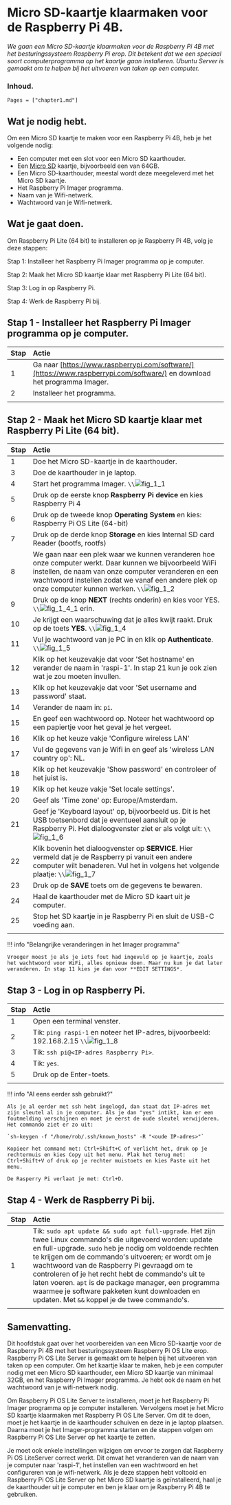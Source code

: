 # Micro SD-kaartje klaarmaken voor de Raspberry Pi 4B.

*We gaan een Micro SD-kaartje klaarmaken voor de Raspberry Pi 4B met het besturingssysteem Raspberry Pi erop. Dit betekent dat we een speciaal soort computerprogramma op het kaartje gaan installeren. Ubuntu Server is gemaakt om te helpen bij het uitvoeren van taken op een computer.*

### Inhoud.

```@contents
Pages = ["chapter1.md"]
```

## Wat je nodig hebt.

Om een Micro SD kaartje te maken voor een Raspberry Pi 4B, heb je het volgende nodig:

- Een computer met een slot voor een Micro SD kaarthouder.
- Een [Micro SD](https://elektronicavoorjou.nl/product/transcend-micro-sd-rpi-os/) kaartje, bijvoorbeeld een van 64GB.
- Een Micro SD-kaarthouder, meestal wordt deze meegeleverd met het Micro SD kaartje.
- Het Raspberry Pi Imager programma.
- Naam van je Wifi-netwerk.
- Wachtwoord van je Wifi-netwerk.

## Wat je gaat doen.

Om Raspberry Pi Lite (64 bit) te installeren op je Raspberry Pi 4B, volg je deze stappen:

Stap 1: Installeer het Raspberry Pi Imager programma op je computer.

Stap 2: Maak het Micro SD kaartje klaar met Raspberry Pi Lite (64 bit).

Stap 3: Log in op Raspberry Pi.

Stap 4: Werk de Raspberry Pi bij.

## Stap 1 - Installeer het Raspberry Pi Imager programma op je computer.

|Stap        | Actie      |
|:---------- | :---------- |
| 1 | Ga naar [https://www.raspberrypi.com/software/](https://www.raspberrypi.com/software/) en download het programma Imager. |
| 2 | Installeer het programma. |
||

## Stap 2 - Maak het Micro SD kaartje klaar met Raspberry Pi Lite (64 bit).

|Stap        | Actie      |
|:---------- | :---------- |
| 1 | Doe het Micro SD-kaartje in de kaarthouder. |
| 3 | Doe de kaarthouder in je laptop. |
| 4 | Start het programma Imager. ``\\``![fig_1_1](assets/fig_1_2.png) |
| 5 | Druk op de eerste knop **Raspberry Pi device** en kies Raspberry Pi 4|
| 6 | Druk op de tweede knop **Operating System** en kies: Raspberry Pi OS Lite (64-bit) |
| 7 | Druk op de derde knop **Storage** en kies Internal SD card Reader (bootfs, rootfs) |
| 8 | We gaan naar een plek waar we kunnen veranderen hoe onze computer werkt. Daar kunnen we bijvoorbeeld WiFi instellen, de naam van onze computer veranderen en een wachtwoord instellen zodat we vanaf een andere plek op onze computer kunnen werken. ``\\``![fig_1_2](assets/fig_1_2.png) |
| 9 | Druk op de knop **NEXT** (rechts onderin) en kies voor YES. ``\\``![fig_1_4_1](assets/fig_1_4_1.png) erin. |
| 10 | Je krijgt een waarschuwing dat je alles kwijt raakt. Druk op de toets **YES**. ``\\``![fig_1_4](assets/fig_1_4.png) |
| 11 | Vul je wachtwoord van je PC in en klik op **Authenticate**. ``\\``![fig_1_5](assets/fig_1_5.png) |
| 12 | Klik op het keuzevakje dat voor 'Set hostname' en verander de naam in 'raspi-1'. In stap 21 kun je ook zien wat je zou moeten invullen. |
| 13 | Klik op het keuzevakje dat voor 'Set username and password' staat. |
| 14 | Verander de naam in: `pi`. |
| 15 | En geef een wachtwoord op. Noteer het wachtwoord op een papiertje voor het geval je het vergeet. |
| 16 | Klik op het keuze vakje 'Configure wireless LAN' |
| 17 | Vul de gegevens van je Wifi in en geef als 'wireless LAN country op': NL. |
| 18 | Klik op het keuzevakje 'Show password' en controleer of het juist is. |
| 19 | Klik op het keuze vakje 'Set locale settings'. |
| 20 | Geef als 'Time zone' op: Europe/Amsterdam. |
| 21 | Geef je 'Keyboard layout' op, bijvoorbeeld us. Dit is het USB toetsenbord dat je eventueel aansluit op je Raspberry Pi. Het dialoogvenster ziet er als volgt uit: ``\\``![fig_1_6](assets/fig_1_6.png) |
| 22 | Klik bovenin het dialoogvenster op **SERVICE**. Hier vermeld dat je de Raspberry pi vanuit een andere computer wilt benaderen. Vul het in volgens het volgende plaatje: ``\\``![fig_1_7](assets/fig_1_7.png) |
| 23 | Druk op de **SAVE** toets om de gegevens te bewaren. 
| 24 | Haal de kaarthouder met de Micro SD kaart uit je computer. |
| 25 | Stop het SD kaartje in je Raspberry Pi en sluit de USB-C voeding aan. |
||

!!! info "Belangrijke veranderingen in het Imager programma"
   
    Vroeger moest je als je iets fout had ingevuld op je kaartje, zoals het wachtwoord voor WiFi, alles opnieuw doen. Maar nu kun je dat later veranderen. In stap 11 kies je dan voor **EDIT SETTINGS*. 
    
## Stap 3 - Log in op Raspberry Pi.

|Stap        | Actie      |
|:---------- | :---------- |
| 1 | Open een terminal venster. |
| 2 | Tik: `ping raspi-1` en noteer het IP-adres, bijvoorbeeld: 192.168.2.15 ``\\``![fig_1_8](assets/fig_1_8.png) |
| 3 | Tik: `ssh pi@<IP-adres Raspberry Pi>`. |
| 4 | Tik: `yes`. |
| 5 | Druk op de Enter-toets. |
||

!!! info "Al eens eerder ssh gebruikt?"
    
    Als je al eerder met ssh hebt ingelogd, dan staat dat IP-adres met zijn sleutel al in je computer. Als je dan "yes" intikt, kan er een foutmelding verschijnen en moet je eerst de oude sleutel verwijderen. Het commando ziet er zo uit:

    `sh-keygen -f "/home/rob/.ssh/known_hosts" -R "<oude IP-adres>"`

    Kopieer het command met: Ctrl+Shift+C of verlicht het, druk op je rechtermuis en kies Copy uit het menu. Plak het terug met: Ctrl+Shift+V of druk op je rechter muistoets en kies Paste uit het menu.

    De Rasperry Pi verlaat je met: Ctrl+D.

## Stap 4 - Werk de Raspberry Pi bij.

|Stap        | Actie      |
|:---------- | :---------- |
| 1 | Tik: `sudo apt update && sudo apt full-upgrade`. Het zijn twee Linux commando's die uitgevoerd worden: update en full-upgrade. `sudo` heb je nodig om voldoende rechten te krijgen om de commando's uitvoeren; er wordt om je wachtwoord van de Raspberry Pi gevraagd om te controleren of je het recht hebt de commando's uit te laten voeren. `apt` is de package manager, een programma waarmee je software pakketen kunt downloaden en updaten. Met `&&` koppel je de twee commando's. |
||

## Samenvatting.

Dit hoofdstuk gaat over het voorbereiden van een Micro SD-kaartje voor de Raspberry Pi 4B met het besturingssysteem Raspberry Pi OS Lite erop. Raspberry Pi OS Lite Server is gemaakt om te helpen bij het uitvoeren van taken op een computer. Om het kaartje klaar te maken, heb je een computer nodig met een Micro SD kaarthouder, een Micro SD kaartje van minimaal 32GB, en het Raspberry Pi Imager programma. Je hebt ook de naam en het wachtwoord van je wifi-netwerk nodig.

Om Raspberry Pi OS Lite Server te installeren, moet je het Raspberry Pi Imager programma op je computer installeren. Vervolgens moet je het Micro SD kaartje klaarmaken met Raspberry Pi OS Lite Server. Om dit te doen, moet je het kaartje in de kaarthouder schuiven en deze in je laptop plaatsen. Daarna moet je het Imager-programma starten en de stappen volgen om Raspberry Pi OS Lite Server op het kaartje te zetten.

Je moet ook enkele instellingen wijzigen om ervoor te zorgen dat Raspberry Pi OS LiteServer correct werkt. Dit omvat het veranderen van de naam van je computer naar 'raspi-1', het instellen van een wachtwoord en het configureren van je wifi-netwerk. Als je deze stappen hebt voltooid en Raspberry Pi OS Lite Server op het Micro SD kaartje is geïnstalleerd, haal je de kaarthouder uit je computer en ben je klaar om je Raspberry Pi 4B te gebruiken.